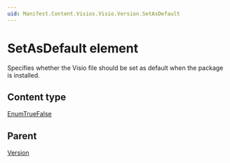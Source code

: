 ```yaml
---
uid: Manifest.Content.Visios.Visio.Version.SetAsDefault
---
```


# SetAsDefault element

Specifies whether the Visio file should be set as default when the package is installed.

## Content type

[EnumTrueFalse](xref:Manifest-EnumTrueFalse)

## Parent

[Version](xref:Manifest.Content.Visios.Visio.Version)
